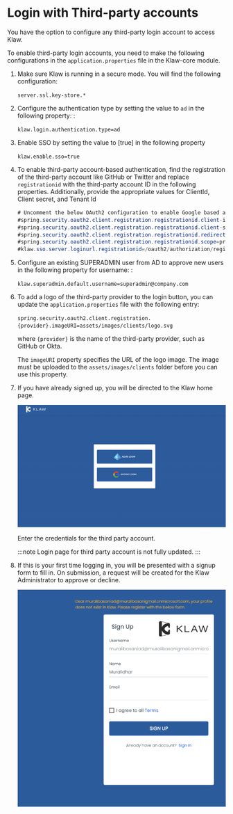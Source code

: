 # Login with Third-party accounts

You have the option to configure any third-party login account to access
Klaw.

To enable third-party login accounts, you need to make the following
configurations in the `application.properties` file in the Klaw-core
module.

1. Make sure Klaw is running in a secure mode. You will find the following configuration:

   `server.ssl.key-store.*`

2. Configure the authentication type by setting the value to `ad` in the following property: :

   `klaw.login.authentication.type=ad`

3. Enable SSO by setting the value to [true] in the following property

   `klaw.enable.sso=true`

4. To enable third-party account-based authentication, find the registration of the third-party account like GitHub or
   Twitter and replace `registrationid` with the third-party account ID in the following properties. Additionally,
   provide the appropriate values for ClientId, Client secret, and Tenant Id

   ```java
   # Uncomment the below OAuth2 configuration to enable Google based authentication
   #spring.security.oauth2.client.registration.registrationid.client-id=
   #spring.security.oauth2.client.registration.registrationid.client-secret=
   #spring.security.oauth2.client.registration.registrationid.redirect-uri=https://localhost:9097/login/oauth2/code/google
   #spring.security.oauth2.client.registration.registrationid.scope=profile, email
   #klaw.sso.server.loginurl.registrationid=/oauth2/authorization/registrationid
   ```

5. Configure an existing SUPERADMIN user from AD to approve new users in the following property for username: :

   `klaw.superadmin.default.username=superadmin@company.com`

6. To add a logo of the third-party provider to the login button, you can update the `application.properties` file with
   the following entry:

   `spring.security.oauth2.client.registration.{provider}.imageURI=assets/images/clients/logo.svg`

   where `{provider}` is the name of the third-party provider, such as GitHub or Okta.

   The `imageURI` property specifies the URL of the logo image. The image must be uploaded to
   the `assets/images/clients` folder before you can use this property.

7. If you have already signed up, you will be directed to the Klaw home
   page.

   ![image](../../../static/images/authentication/OAuthLogin.png)

   Enter the credentials for the third party account.

   :::note
   Login page for third party account is not fully updated.
   :::

8. If this is your first time logging in, you will be presented with a
   signup form to fill in. On submission, a request will be created for
   the Klaw Administrator to approve or decline.

   ![image](../../../static/images/authentication/OAuthSignupForm.png)
